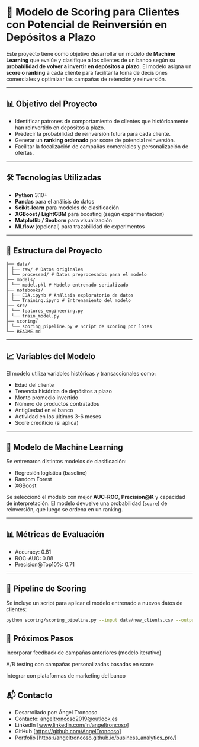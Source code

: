 # 🏦 Modelo de Scoring para Clientes con Potencial de Reinversión en Depósitos a Plazo

Este proyecto tiene como objetivo desarrollar un modelo de **Machine Learning** que evalúe y clasifique a los clientes de un banco según su **probabilidad de volver a invertir en depósitos a plazo**. El modelo asigna un **score o ranking** a cada cliente para facilitar la toma de decisiones comerciales y optimizar las campañas de retención y reinversión.

---

## 📊 Objetivo del Proyecto

- Identificar patrones de comportamiento de clientes que históricamente han reinvertido en depósitos a plazo.
- Predecir la probabilidad de reinversión futura para cada cliente.
- Generar un **ranking ordenado** por score de potencial reinversión.
- Facilitar la focalización de campañas comerciales y personalización de ofertas.

---

## 🛠️ Tecnologías Utilizadas

- **Python** 3.10+
- **Pandas** para el análisis de datos
- **Scikit-learn** para modelos de clasificación
- **XGBoost / LightGBM** para boosting (según experimentación)
- **Matplotlib / Seaborn** para visualización
- **MLflow** (opcional) para trazabilidad de experimentos

---

## 🧩 Estructura del Proyecto
```
├── data/
│ ├── raw/ # Datos originales
│ └── processed/ # Datos preprocesados para el modelo
├── models/
│ └── model.pkl # Modelo entrenado serializado
├── notebooks/
│ ├── EDA.ipynb # Análisis exploratorio de datos
│ └── Training.ipynb # Entrenamiento del modelo
├── src/
│ └── features_engineering.py
│ └── train_model.py
├── scoring/
│ └── scoring_pipeline.py # Script de scoring por lotes
└── README.md
```

---

## 📈 Variables del Modelo

El modelo utiliza variables históricas y transaccionales como:

- Edad del cliente
- Tenencia histórica de depósitos a plazo
- Monto promedio invertido
- Número de productos contratados
- Antigüedad en el banco
- Actividad en los últimos 3-6 meses
- Score crediticio (si aplica)

---

## 🧠 Modelo de Machine Learning

Se entrenaron distintos modelos de clasificación:

- Regresión logística (baseline)
- Random Forest
- XGBoost

Se seleccionó el modelo con mejor **AUC-ROC**, **Precision@K** y capacidad de interpretación. El modelo devuelve una probabilidad (`score`) de reinversión, que luego se ordena en un ranking.

---

## 📊 Métricas de Evaluación

- Accuracy: 0.81
- ROC-AUC: 0.88
- Precision@Top10%: 0.71

---

## 🔄 Pipeline de Scoring

Se incluye un script para aplicar el modelo entrenado a nuevos datos de clientes:

```bash
python scoring/scoring_pipeline.py --input data/new_clients.csv --output results/scores.csv
```
## 🧪 Próximos Pasos
Incorporar feedback de campañas anteriores (modelo iterativo)

A/B testing con campañas personalizadas basadas en score

Integrar con plataformas de marketing del banco

## 📬 Contacto
- Desarrollado por: Ángel Troncoso
- Contacto: angeltroncoso2019@outlook.es
- LinkedIn [www.linkedin.com/in/angeltroncoso]  
- GitHub [https://github.com/AngelTroncoso]
- Portfolio [https://angeltroncoso.github.io/business_analytics_pro/]



